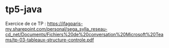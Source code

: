 # tp5-java
Exercice de ce TP : https://ifagparis-my.sharepoint.com/personal/sega_sylla_reseau-cd_net/Documents/Fichiers%20de%20conversation%20Microsoft%20Teams/tp-03-tableaux-structure-controle.pdf
